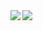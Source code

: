 <a href="https://github.com/anuraghazra/github-readme-stats">
  <img align="left" src="https://github-readme-stats.vercel.app/api?username=motoshifurugen&count_private=true&show_icons=true&theme=highcontrast" />
</a>
<a href="https://github.com/anuraghazra/github-readme-stats">
  <img align="left" src="https://github-readme-stats.vercel.app/api/top-langs/?username=motoshifurugen&hide=python&theme=highcontrast" />
</a>
